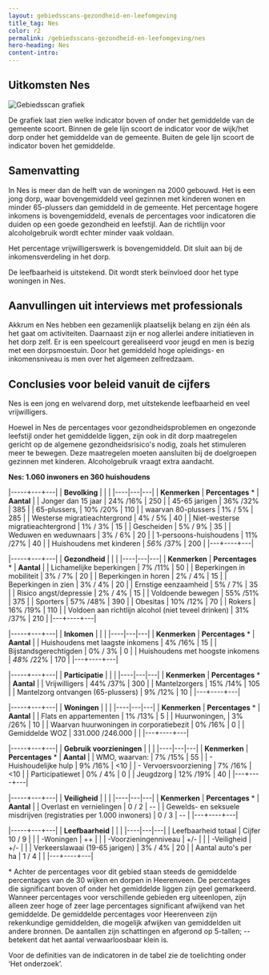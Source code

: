 ```yaml
---
layout: gebiedsscans-gezondheid-en-leefomgeving
title_tag: Nes
color: r2
permalink: /gebiedsscans-gezondheid-en-leefomgeving/nes
hero-heading: Nes
content-intro:
---
```

## Uitkomsten Nes

![Gebiedsscan grafiek](/uploads/Grafieken_Gebiedsscans_Dorpen-13.png)

De grafiek laat zien welke indicator boven of onder het gemiddelde van de gemeente scoort. Binnen de gele lijn scoort de indicator voor de wijk/het dorp onder het gemiddelde van de gemeente. Buiten de gele lijn scoort de indicator boven het gemiddelde.

## Samenvatting
In Nes is meer dan de helft van de woningen na 2000 gebouwd. Het is een jong dorp, waar bovengemiddeld veel gezinnen met kinderen wonen en minder 65-plussers dan gemiddeld in de gemeente. Het percentage hogere inkomens is bovengemiddeld, evenals de percentages voor indicatoren die duiden op een goede gezondheid en leefstijl. Aan de richtlijn voor alcoholgebruik wordt echter minder vaak voldaan.

Het percentage vrijwilligerswerk is bovengemiddeld. Dit sluit aan bij de inkomensverdeling in het dorp.

De leefbaarheid is uitstekend. Dit wordt sterk beïnvloed door het type woningen in Nes.

## Aanvullingen uit interviews met professionals
Akkrum en Nes hebben een gezamenlijk plaatselijk belang en zijn één als het gaat om activiteiten. Daarnaast zijn er nog allerlei andere initiatieven in het dorp zelf. Er is een speelcourt gerealiseerd voor jeugd en men is bezig met een dorpsmoestuin. Door het gemiddeld hoge opleidings- en inkomensniveau is men over het algemeen zelfredzaam.

## Conclusies voor beleid vanuit de cijfers

Nes is een jong en welvarend dorp, met uitstekende leefbaarheid en veel vrijwilligers.

Hoewel in Nes de percentages voor gezondheidsproblemen en ongezonde leefstijl onder het gemiddelde liggen, zijn ook in dit dorp maatregelen gericht op de algemene gezondheidsrisico's  nodig, zoals het stimuleren meer te bewegen. Deze maatregelen  moeten aansluiten bij de doelgroepen gezinnen met kinderen. Alcoholgebruik vraagt extra aandacht.

**Nes: 1.060 inwoners en 360 huishoudens**

|-----+---+---|
|  **Bevolking**  |  |    |
|----|---|---|
| **Kenmerken**  | **Percentages** * | **Aantal** |
| Jonger dan 15 jaar                                  |  24% /16% | 250 |
| 45-65 jarigen                                       | 36% /32% | 385 |
| 65-plussers,                                        | 10% /20% | 110 |
| waarvan 80-plussers                                 | 1% / 5% | 285 |
| Westerse migratieachtergrond                        | 4% / 5% | 40 |
| Niet-westerse migratieachtergrond                   | 1% / 3% | 15 |
| Gescheiden                                          | 5% / 9% | 35 |
| Weduwen en weduwnaars                               | 3% / 6% | 20 |
| 1-persoons-huishoudens                               | 11% /27% | 40 |
| Huishoudens met kinderen                             | _56%_ /37% | 200 |
|---+----+---|

|-----+---+---|
| **Gezondheid** |     |     |
|----|---|---|
| **Kenmerken** | **Percentages** * | **Aantal** |
| Lichamelijke beperkingen                            |  7% /11%   |  50   |
| Beperkingen in mobiliteit                           |  3% / 7%   |  20   |
| Beperkingen in horen                                |  2% / 4%   |  15   |
| Beperkingen in zien                                 |  3% / 4%   |  20   |
| Ernstige eenzaamheid                                |  5% / 7%   |  35   |
| Risico angst/depressie                              |  2% / 4%   |  15   |
| Voldoende bewegen                                   |  55% /51%   |  375   |
| Sporters                                            |  57% /48%   |  390   |
| Obesitas                                            |  10% /12%   |  70   |
| Rokers                                              |  16% /19%   |  110   |
| Voldoen aan richtlijn alcohol (niet teveel drinken) |  31% /37%   |  210   |
|---+----+---|

|-----+---+---|
| **Inkomen** |     |     |
|----|---|---|
| **Kenmerken**    | **Percentages** * | **Aantal** |
| Huishoudens met laagste inkomens                    |  4% /16%      |   15      |
| Bijstandsgerechtigden                               |  0% / 3%      |   0      |
| Huishoudens met hoogste inkomens                    |  _48%_ /22%      |   170      |
|---+----+---|

|-----+---+---|
| **Participatie** |     |     |
|----|---|---|
| **Kenmerken**  | **Percentages** * | **Aantal** |
| Vrijwilligers                                       |  44% /37%      |   300      |
| Mantelzorgers                                       |  15% /14%     |   105      |
| Mantelzorg ontvangen (65-plussers)                  |  9% /12%     |   10      |
|---+----+---|

|-----+---+---|
| **Woningen** |     |     |
|----|---|---|
| **Kenmerken** | **Percentages** * | **Aantal** |
| Flats en appartementen                              | 1% /13%  |  5 |
| Huurwoningen,                                       | 3% /26% |  10 |
| Waarvan huurwoningen in corporatiebezit             | 0% /16% |  0 |
| Gemiddelde WOZ                                      | 331.000 /246.000 |      |
|---+----+---|

|-----+---+---|
| **Gebruik voorzieningen** |     |     |
|----|---|---|
| **Kenmerken** | **Percentages** * | **Aantal** |
| WMO, waarvan:                                       | 7% /15% | 55 |
| - Huishoudelijke hulp                               | 9% /16% | <10 |
| - Vervoersvoorziening                               | 7% /16% | <10 |
| Participatiewet                                     | 0% / 4% | 0 |
| Jeugdzorg                                           | 12% /19% | 40 |
|---+----+---|

|-----+---+---|
| **Veiligheid** |     |     |
|----|---|---|
| **Kenmerken** | **Percentages** * | **Aantal** |
| Overlast en vernielingen                                           | 0 / 2 | -- |
| Gewelds- en seksuele misdrijven (registraties per 1.000 inwoners)  | 0 / 3 | -- |
|---+----+---|

|-----+---+---|
| **Leefbaarheid** |     |     |
|----|---|---|
| Leefbaarheid totaal                                | Cijfer 10 / 9 |                     |
| -Woningen                                          | ++ |                     |
| -Voorzieningenniveau                               | +/- |                     |
| -Veiligheid                                        | +/- |   |
| Verkeerslawaai (19-65 jarigen)                     | 3% / 4% |     20                 |
| Aantal auto's per ha                               | 1 / 4 |                     |
|---+----+---|

\* Achter de percentages voor dit gebied staan steeds de gemiddelde percentages van de 30 wijken en dorpen in Heerenveen. De percentages die significant boven of onder het gemiddelde liggen zijn geel gemarkeerd. Wanneer percentages voor verschillende gebieden erg uiteenlopen, zijn alleen zeer hoge of zeer lage percentages significant afwijkend van het gemiddelde. De gemiddelde percentages voor Heerenveen zijn rekenkundige gemiddelden, die mogelijk afwijken van gemiddelden uit andere bronnen. De aantallen zijn schattingen en afgerond op 5-tallen; -- betekent dat het aantal verwaarloosbaar klein is.

Voor de definities van de indicatoren in de tabel zie de toelichting onder  ‘Het onderzoek’.
